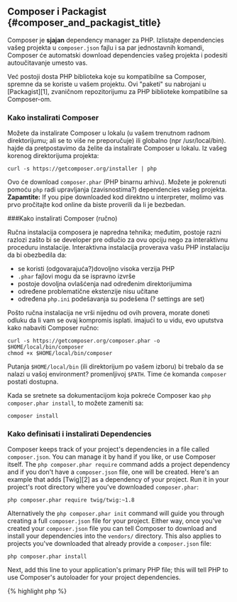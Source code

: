 ﻿---
isChild: true
---

## Composer i Packagist {#composer_and_packagist_title}

Composer je **sjajan** dependency manager za PHP. Izlistajte dependencies vašeg projekta u `composer.json` fajlu i sa par jednostavnih komandi, Composer će automatski download dependencies vašeg projekta i podesiti autoučitavanje umesto vas.

Već postoji dosta PHP biblioteka koje su kompatibilne sa Composer, spremne da se koriste u vašem projektu. Ovi "paketi" su nabrojani u [Packagist][1], zvaničnom repozitorijumu za PHP biblioteke kompatibilne sa Composer-om.

### Kako instalirati Composer

Možete da instalirate Composer u lokalu (u vašem trenutnom radnom direktorijumu; ali se to više ne preporučuje) ili globalno (npr /usr/local/bin). hajde da pretpostavimo da želite da instalirate Composer u lokalu. Iz vašeg korenog direktorijuma projekta:

    curl -s https://getcomposer.org/installer | php

Ovo će download `composer.phar` (PHP binarnu arhivu). Možete je pokrenuti pomoću `php` radi upravljanja (zavisnostima?) dependencies vašeg projekta. <strong>Zapamtite:</strong> If you pipe downloaded kod direktno u interpreter, molimo vas prvo pročitajte kod online da biste proverili da li je bezbedan.

###Kako instalirati Composer (ručno)

Ručna instalacija composera je napredna tehnika; međutim, postoje razni razlozi zašto bi se developer pre odlučio za ovu opciju nego za interaktivnu proceduru instalacije. Interaktivna instalacija proverava vašu PHP instalaciju da bi obezbedila da:

- se koristi (odgovarajuća?)dovoljno visoka verzija PHP
- `.phar` fajlovi mogu da se ispravno izvrše
- postoje dovoljna ovlašćenja nad određenim direktorijumima
- određene problematične ekstenzije nisu učitane
- određena `php.ini` podešavanja su podešena (? settings are set)

Pošto ručna instalacija ne vrši nijednu od ovih provera, morate doneti odluku da li vam se ovaj kompromis isplati. imajući to u vidu, evo uputstva kako nabaviti Composer ručno:

    curl -s https://getcomposer.org/composer.phar -o $HOME/local/bin/composer
    chmod +x $HOME/local/bin/composer

Putanja `$HOME/local/bin` (ili direktorijum po vašem izboru) bi trebalo da se nalazi u vašoj environment? promenljivoj `$PATH`. Time će komanda `composer` postati dostupna.

Kada se sretnete sa dokumentacijom koja pokreće Composer kao `php composer.phar install`, to možete zameniti sa:

    composer install

### Kako definisati i instalirati Dependencies

Composer keeps track of your project's dependencies in a file called `composer.json`. You can manage it by hand if you like, or use Composer itself. The `php composer.phar require` command adds a project dependency and if you don't have a `composer.json` file, one will be created. Here's an example that adds [Twig][2] as a dependency of your project. Run it in your project's root directory where you've downloaded `composer.phar`:

	php composer.phar require twig/twig:~1.8

Alternatively the `php composer.phar init` command will guide you through creating a full `composer.json` file for your project. Either way, once you've created your `composer.json` file you can tell Composer to download and install your dependencies into the `vendors/` directory. This also applies to projects you've downloaded that already provide a `composer.json` file:

    php composer.phar install

Next, add this line to your application's primary PHP file; this will tell PHP to use Composer's autoloader for your project dependencies.

{% highlight php %}
<?php
require 'vendor/autoload.php';
{% endhighlight %}

Now you can use your project dependencies, and they'll be autoloaded on demand.

### Updating your dependencies

Composer creates a file called `composer.lock` which stores the exact version of each package it downloaded when you first ran `php composer.phar install`. If you share your project with other coders and the `composer.lock` file is part of your distribution, when they run `php composer.phar install` they'll get the same versions as you. To update your dependencies, run `php composer.phar update`.

This is most useful when you define your version requirements flexibly. For instance a version requirement of ~1.8  means "anything newer than 1.8.0, but less than 2.0.x-dev". You can also use the `*` wildcard as in `1.8.*`. Now Composer's `php composer.phar update` command will upgrade all your dependencies to the newest version that fits the restrictions you define.

### Checking your dependencies for security issues

The [Security Advisories Checker][3] is a web service and a command-line tool, both will examine your `composer.lock` file and tell you if you need to update any of your dependencies.

* [Learn about Composer][4]

[1]: http://packagist.org/
[2]: http://twig.sensiolabs.org
[3]: http://getcomposer.org/doc/00-intro.md
[4]: https://security.sensiolabs.org/
